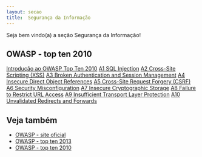 ```yaml
---
layout: secao
title:  Segurança da Informação
---
```


Seja bem vindo(a) a seção Segurança da Informação!


## OWASP - top ten 2010

<div class="list-group">
    <a href="/seguranca-da-informacao/owasp-topten-2010/" class="list-group-item ">Introdução ao OWASP Top Ten 2010</a>
    <a href="/seguranca-da-informacao/owasp-topten-2010/a01-injection/" class="list-group-item ">A1 SQL Injection</a>
    <a href="/seguranca-da-informacao/owasp-topten-2010/a02-cross-site-scripting/" class="list-group-item ">A2 Cross-Site Scripting (XSS)</a>
    <a href="/seguranca-da-informacao/owasp-topten-2010/a03-broken-authentication/" class="list-group-item ">A3 Broken Authentication and Session Management</a>
    <a href="/seguranca-da-informacao/owasp-topten-2010/a04-insecure-direct-object/" class="list-group-item ">A4 Insecure Direct Object References</a>
    <a href="/seguranca-da-informacao/owasp-topten-2010/a05-csrf/" class="list-group-item ">A5 Cross-Site Request Forgery (CSRF)</a>
    <a href="/seguranca-da-informacao/owasp-topten-2010/a06-security-misconfiguration/" class="list-group-item ">A6 Security Misconfiguration</a>
    <a href="/seguranca-da-informacao/owasp-topten-2010/a07-insecure-cryptographic-storage/" class="list-group-item ">A7 Insecure Cryptographic Storage</a>
    <a href="/seguranca-da-informacao/owasp-topten-2010/a08-failure-to-restrict-url/" class="list-group-item ">A8 Failure to Restrict URL Access</a>
    <a href="/seguranca-da-informacao/owasp-topten-2010/a09-transport-layer/" class="list-group-item ">A9 Insufficient Transport Layer Protection</a>
    <a href="/seguranca-da-informacao/owasp-topten-2010/a10-unvalidated-redirects-forwards/" class="list-group-item ">A10 Unvalidated Redirects and Forwards</a>
</div>

## Veja também

- [OWASP - site oficial](https://www.owasp.org/index.php/Main_Page)
- [OWASP - top ten 2013](https://www.owasp.org/index.php/Top10#OWASP_Top_10_for_2013)
- [OWASP - top ten 2010](https://www.owasp.org/index.php/Top10#OWASP_Top_10_for_2010)

